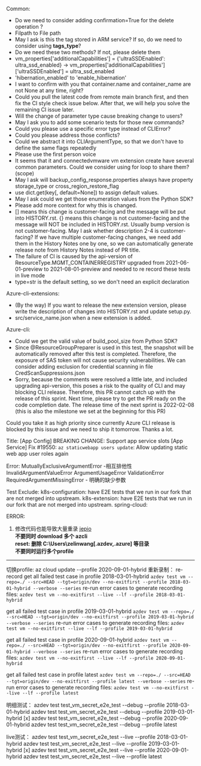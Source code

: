 Common:
- Do we need to consider adding confirmation=True for the delete operation ?
- Filpath to File path
- May I ask is this the tag stored in ARM service? If so, do we need to consider using **tags_type**?
- Do we need these two methods? If not, please delete them
- vm_properties['additionalCapabilities'] = {'ultraSSDEnabled': ultra_ssd_enabled} -> vm_properties['additionalCapabilities']['ultraSSDEnabled'] = ultra_ssd_enabled
- 'hibernation_enabled' to 'enable_hibernation'
- I want to confirm with you that container.name and container_name are not None at any time, right?
- Could you pull the latest code from remote main branch first, and then fix the CI style check issue below. After that, we will help you solve the remaining CI issue later.
- Will the change of parameter type cause breaking change to users?
- May I ask you to add some scenario tests for those new commands?
- Could you please use a specific error type instead of CLIError?
- Could you please address those conflicts?
- Could we abstract it into CLIArgumentType, so that we don't have to define the same flags repeatedly
- Please use the first person voice
- It seems that it and connectedvmware vm extension create have several common parameters. Could we consider using for loop to share them? (scope)
- May I ask will backup_config_response.properties always have property storage_type or cross_region_restore_flag
- use dict.get(key[, default=None]) to assign default values.
- May I ask could we get those enumeration values from the Python SDK?
- Please add more context for why this is changed.
- [] means this change is customer-facing and the message will be put into HISTORY.rst.
  {} means this change is not customer-facing and the message will NOT be included in HISTORY.rst.
  Usually bump version is not customer-facing.
  May I ask whether description 2-4 is customer-facing?
  If we have multiple customer-facing changes, we need add them in the History Notes one by one, so we can automatically generate release note from History Notes instead of PR title.
- The failure of CI is caused by the api-version of ResourceType.MGMT_CONTAINERREGISTRY upgraded from 2021-06-01-preview to 2021-08-01-preview and needed to re record these tests in live mode
- type=str is the default setting, so we don't need an explicit declaration

Azure-cli-extensions:
- (By the way) If you want to release the new extension version, please write the description of changes into HISTORY.rst and update setup.py.
- src/service_name.json when a new extension is added.

Azure-cli:
- Could we get the valid value of build_pool_size from Python SDK?
- Since @ResourceGroupPreparer is used in this test, the snapshot will be automatically removed after this test is completed.
Therefore, the exposure of SAS token will not cause security vulnerabilities. We can consider adding exclusion for credential scanning in file CredScanSuppressions.json
- Sorry, because the comments were resolved a little late, and included upgrading api-version, this poses a risk to the quality of CLI and may blocking CLI release.
Therefore, this PR cannot catch up with the release of this sprint. Next time, please try to get the PR ready on the code completion date. The release time of the next sprint is 2022-02-08 (this is also the milestone we set at the beginning for this PR)

Could you take it as high priority since currently Azure CLI release is blocked by this issue and we need to ship it tomorrow. Thanks a lot.

Title:
[App Config] BREAKING CHANGE: Support app service slots
[App Service] Fix #19550: `az staticwebapp users update`: Allow updating static web app user roles again 

Error:
MutuallyExclusiveArgumentError -相互排他性
InvalidArgumentValueError
ArgumentUsageError
ValidationError
RequiredArgumentMissingError - 明确的缺少参数

Test Exclude:
k8s-configuration: have E2E tests that we run in our fork that are not merged into upstream. 
k8s-extension: have E2E tests that we run in our fork that are not merged into upstream. 
spring-cloud: 

ERROR:
1. 修改代码也能导致大量重录 [jepio](https://github.com/Azure/azure-cli/pull/21028)  
**不要同时 download 多个 azcli**  
**reset: 删除 C:\Users\zelinwang\[.azdev,.azure] 等目录**  
**不要同时运行多个profile**

------
切换profile:
az cloud update --profile 2020-09-01-hybrid
重新录制： re-record
get all failed test case in profile 2018-03-01-hybrid 
`azdev test vm --repo=./ --src=HEAD --tgt=origin/dev --no-exitfirst --profile 2018-03-01-hybrid --verbose --series`
re-run error cases to generate recording files:
`azdev test vm --no-exitfirst --live --lf --profile 2018-03-01-hybrid`

get all failed test case in profile 2019-03-01-hybrid
`azdev test vm --repo=./ --src=HEAD --tgt=origin/dev --no-exitfirst --profile 2019-03-01-hybrid --verbose --series`
re-run error cases to generate recording files:
`azdev test vm --no-exitfirst --live --lf --profile 2019-03-01-hybrid`


get all failed test case in profile 2020-09-01-hybrid
`azdev test vm --repo=./ --src=HEAD --tgt=origin/dev --no-exitfirst --profile 2020-09-01-hybrid --verbose --series`
re-run error cases to generate recording files:
`azdev test vm --no-exitfirst --live --lf --profile 2020-09-01-hybrid`

get all failed test case in profile latest
`azdev test vm --repo=./ --src=HEAD --tgt=origin/dev --no-exitfirst --profile latest --verbose --series`
re-run error cases to generate recording files:
`azdev test vm --no-exitfirst --live --lf --profile latest`

明细测试：
azdev test test_vm_secret_e2e_test --debug --profile 2018-03-01-hybrid
azdev test test_vm_secret_e2e_test --debug --profile 2019-03-01-hybrid
[x] azdev test test_vm_secret_e2e_test --debug --profile 2020-09-01-hybrid
azdev test test_vm_secret_e2e_test --debug --profile latest

live测试：
azdev test test_vm_secret_e2e_test --live --profile 2018-03-01-hybrid
azdev test test_vm_secret_e2e_test --live --profile 2019-03-01-hybrid
[x] azdev test test_vm_secret_e2e_test --live --profile 2020-09-01-hybrid
azdev test test_vm_secret_e2e_test --live --profile latest


